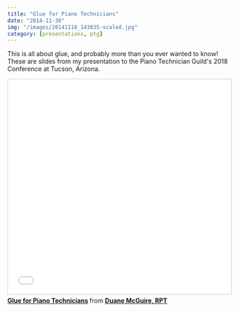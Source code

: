 ```yaml
---
title: "Glue for Piano Technicians"
date: "2014-11-30"
img: "/images/20141118_143035-scaled.jpg"
category: [presentations, ptg]
---
```


This is all about glue, and probably more than you ever wanted to know! These are slides from my presentation to the Piano Technician Guild's 2018 Conference at Tucson, Arizona.
<iframe src="//www.slideshare.net/slideshow/embed_code/key/bDRC7ZVoS11ibi" width="595" height="485" frameborder="0" marginwidth="0" marginheight="0" scrolling="no" style="border:1px solid #CCC; border-width:1px; margin-bottom:5px; max-width: 100%;" allowfullscreen> </iframe> <div style="margin-bottom:5px"> <strong> <a href="//www.slideshare.net/mcguirepiano/glue-for-piano-technicians" title="Glue for Piano Technicians" target="_blank">Glue for Piano Technicians</a> </strong> from <strong><a href="https://www.slideshare.net/mcguirepiano" target="_blank">Duane McGuire, RPT</a></strong> </div>
